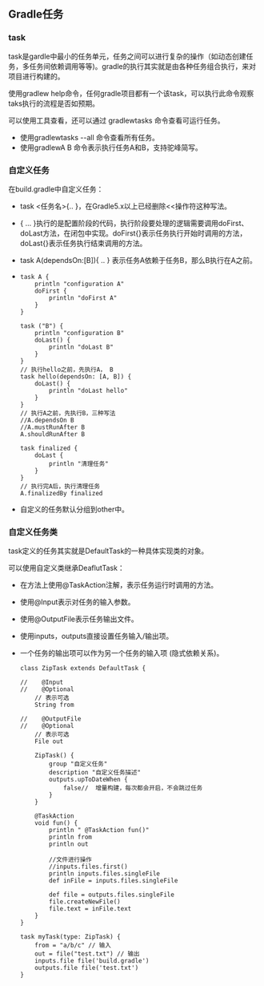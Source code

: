 ## Gradle任务

### task

task是gardle中最小的任务单元，任务之间可以进行复杂的操作（如动态创建任务，多任务间依赖调用等等)。gradle的执行其实就是由各种任务组合执行，来对项目进行构建的。

使用gradlew help命令，任何gradle项目都有一个该task，可以执行此命令观察taks执行的流程是否如预期。

可以使用工具查看，还可以通过 gradlewtasks 命令查看可运行任务。

- 使用gradlewtasks --all 命令查看所有任务。
- 使用gradlewA B 命令表示执行任务A和B，支持驼峰简写。

### 自定义任务

在build.gradle中自定义任务：

- task <任务名>{.. }，在Gradle5.x以上已经删除<<操作符这种写法。

- { ... }执行的是配置阶段的代码，执行阶段要处理的逻辑需要调用doFirst、doLast方法，在闭包中实现。doFirst{}表示任务执行开始时调用的方法，doLast{}表示任务执行结束调用的方法。

- task A(dependsOn:[B]){ .. } 表示任务A依赖于任务B，那么B执行在A之前。

- ```
  task A {
      println "configuration A"
      doFirst {
          println "doFirst A"
      }
  }

  task ("B") {
      println "configuration B"
      doLast() {
          println "doLast B"
      }
  }
  // 执行hello之前，先执行A， B
  task hello(dependsOn: [A, B]) {
      doLast() {
          println "doLast hello"
      }
  }
  // 执行A之前，先执行B，三种写法
  //A.dependsOn B
  //A.mustRunAfter B
  A.shouldRunAfter B

  task finalized {
      doLast {
          println "清理任务"
      }
  }
  // 执行完A后，执行清理任务
  A.finalizedBy finalized
  ```

- 自定义的任务默认分组到other中。

### 自定义任务类

task定义的任务其实就是DefaultTask的一种具体实现类的对象。

可以使用自定义类继承DeaflutTask：

- 在方法上使用@TaskAction注解，表示任务运行时调用的方法。

- 使用@Input表示对任务的输入参数。

- 使用@OutputFile表示任务输出文件。

- 使用inputs，outputs直接设置任务输入/输出项。

- 一个任务的输出项可以作为另一个任务的输入项 (隐式依赖关系)。

  ```
  class ZipTask extends DefaultTask {

  //    @Input
  //    @Optional
      // 表示可选
      String from

  //    @OutputFile
  //    @Optional
      // 表示可选
      File out

      ZipTask() {
          group "自定义任务"
          description "自定义任务描述"
          outputs.upToDateWhen {
              false//  增量构建，每次都会开启，不会跳过任务
          }
      }

      @TaskAction
      void fun() {
          println " @TaskAction fun()"
          println from
          println out

          //文件进行操作
          //inputs.files.first()
          println inputs.files.singleFile
          def inFile = inputs.files.singleFile

          def file = outputs.files.singleFile
          file.createNewFile()
          file.text = inFile.text
      }
  }

  task myTask(type: ZipTask) {
      from = "a/b/c" // 输入
      out = file("test.txt") // 输出
      inputs.file file('build.gradle')
      outputs.file file('test.txt')
  }
  ```

## 